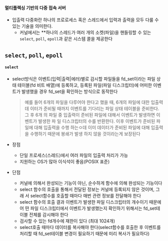 #### 멀티플렉싱 기반의 다중 접속 서버

- 입출력 다중화란 하나의 프로로세스 혹은 스레드에서 입력과 출력을 모두 다룰 수
    있는 기술을 의미한다.
  - 커널에서는 **하나의 스레드가 여러 개의 소켓(파일)을 핸들링할 수 있는
      `select`, `poll`, `epoll`과 같은 시스템 콜을 제공한다


## `select`, `poll`, `epoll`

#### `select`

- select방식은 이벤트(입력|출력|에러)별로 감시할 파일들을 fd_set이라는 파일 상태
    테이블(fd 비트 배열)에 등록하고, 등록된 파일(파일 디스크립터)에 어떠한 이벤
    트가 발생했을 경우 fd_set을 확인하는 방식으로 동작한다
  > 예를 들어 6개의 파일을 다루어야 한다고 했을 때, 6개의 파일에 대한 입출력 데
  이터가 준비될 때까지 이벤트를 기다리는 파일 상태 테이블을 준비한다. 그 후 6개
  의 파일 중 입출력이 준비된 파일에 대해서 이벤트가 발생하면 이벤트가 발생한 파
  일 디스크립터의 수를 반환한다. 이후 이벤트가 준비된 파일에 대해 입출력을 수행
  하는ㅇ데 이미 데이터가 준비된 파일에 대해 입출력을 수행하기 때문에 봉쇄가 발생
  하지 않을 것이라는게 보장된다

- 장점
  - 단일 프로세스(스레드)에서 여러 파일의 입출력 처리가 가능
  - 지원하는 OS가 많아 이식석이 좋음(POSIX 표준)
- 단점
  - 커널에 의해서 완성되는 기능이 아닌, 순수하게 함수에 의해 완성되는 기능이다
  - select 함수의 호출을 통해서 전달된 정보는 커널에 등록되지 않은 것이며, 그래
      서 select함수를 호출할 때마다 매번 관련 정보를 전달해야 한다
  - select 함수의 호출 결과 이벤트가 발생한 파일 디스크립터의 개수이기 때문에 어
      떤 파일 디스크립터에서 이벤트가 발생했는지 확인하기 위해서는 fd_set테이블
      전체를 감시해야 한다
  - 검사할 수 있는 fd개수에 재한이 있다 (최대 1024개)
  - select호출 때마다 데이터를 복사해야 한다(select함수를 호출한 후 이벤트를 처리할 때 fd_set테이블 변경이 필요하기 때문에 미리 복사가 필요하다)

